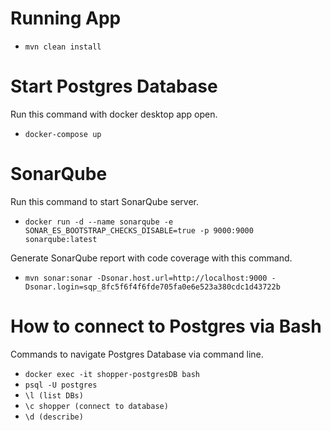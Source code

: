 # Running App
- ```mvn clean install```

# Start Postgres Database
Run this command with docker desktop app open.
- ```docker-compose up```

# SonarQube
Run this command to start SonarQube server.
- ```docker run -d --name sonarqube -e SONAR_ES_BOOTSTRAP_CHECKS_DISABLE=true -p 9000:9000 sonarqube:latest```

Generate SonarQube report with code coverage with this command.
- ```mvn sonar:sonar -Dsonar.host.url=http://localhost:9000 -Dsonar.login=sqp_8fc5f6f4f6fde705fa0e6e523a380cdc1d43722b```

# How to connect to Postgres via Bash
Commands to navigate Postgres Database via command line.
- ```docker exec -it shopper-postgresDB bash```
- ```psql -U postgres ```
- ```\l (list DBs)```
- ```\c shopper (connect to database)```
- ```\d (describe)```